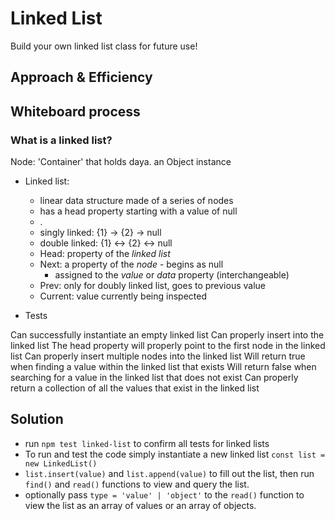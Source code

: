 # Linked List

Build your own linked list class for future use!

## Approach & Efficiency

## Whiteboard process

### What is a linked list?

Node: 'Container' that holds daya. an Object instance

- Linked list:

  - linear data structure made of a series of nodes
  - has a head property starting with a value of null
  - .
  - singly linked: {1} -> {2} -> null
  - double linked: {1} <-> {2} <-> null
  - Head: property of the _linked list_
  - Next: a property of the _node_ - begins as null
    - assigned to the _value_ or _data_ property (interchangeable)
  - Prev: only for doubly linked list, goes to previous value
  - Current: value currently being inspected

- Tests

Can successfully instantiate an empty linked list
Can properly insert into the linked list
The head property will properly point to the first node in the linked list
Can properly insert multiple nodes into the linked list
Will return true when finding a value within the linked list that exists
Will return false when searching for a value in the linked list that does not exist
Can properly return a collection of all the values that exist in the linked list

## Solution

- run `npm test linked-list` to confirm all tests for linked lists
- To run and test the code simply instantiate a new linked list `const list = new LinkedList()`
- `list.insert(value)` and `list.append(value)` to fill out the list, then run `find()` and `read()` functions to view and query the list.
- optionally pass `type = 'value' | 'object'` to the `read()` function to view the list as an array of values or an array of objects.
